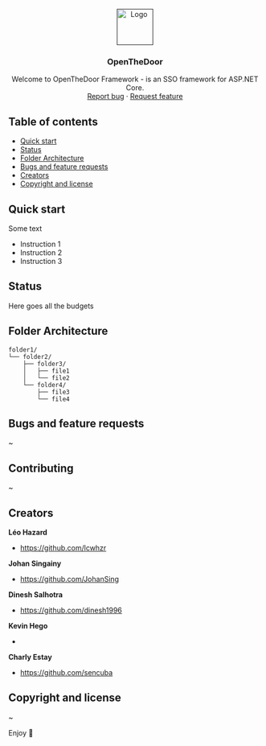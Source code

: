 <p align="center">
  <a href="">
    <img src="https://cdn-biiinge.konbini.com/files/2016/08/hodor-feat.jpg" alt="Logo" width=72 height=72>
  </a>

  <h3 align="center">OpenTheDoor</h3>

  <p align="center">
    Welcome to OpenTheDoor Framework - is an SSO framework for ASP.NET Core.
    <br>
    <a href="https://github.com/lcwhzr/OpenTheDoor/issues/new?template=bug.md">Report bug</a>
    ·
    <a href="https://github.com/lcwhzr/OpenTheDoor/issues/new?template=feature.md&labels=feature">Request feature</a>
  </p>
</p>


## Table of contents

- [Quick start](#quick-start)
- [Status](#status)
- [Folder Architecture](#folder-architecture)
- [Bugs and feature requests](#bugs-and-feature-requests)
- [Creators](#creators)
- [Copyright and license](#copyright-and-license)


## Quick start

Some text

- Instruction 1
- Instruction 2
- Instruction 3

## Status

Here goes all the budgets

## Folder Architecture

```text
folder1/
└── folder2/
    ├── folder3/
    │   ├── file1
    │   └── file2
    └── folder4/
        ├── file3
        └── file4
```

## Bugs and feature requests

~ 

## Contributing

~

## Creators

**Léo Hazard**

- <https://github.com/lcwhzr>

**Johan Singainy**

- <https://github.com/JohanSing>

**Dinesh Salhotra**

- <https://github.com/dinesh1996>

**Kevin Hego**

- <?>

**Charly Estay**

- <https://github.com/sencuba>


## Copyright and license

~

Enjoy :metal:


